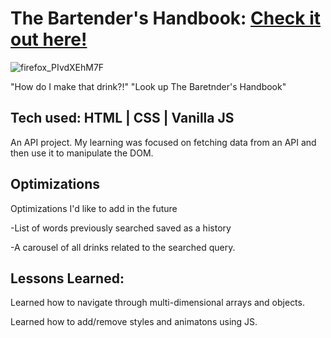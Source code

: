 # The Bartender's Handbook: <a href="https://bartenders-handbook.netlify.app/" target="_blank">Check it out here!</a>

![firefox_PIvdXEhM7F](https://user-images.githubusercontent.com/96686113/174483254-b1a035bf-c34e-4103-b7b0-b2e3c8d1068e.gif)

"How do I make that drink?!"
"Look up The Baretnder's Handbook"

## Tech used: HTML | CSS | Vanilla JS

An API project. My learning was focused on fetching data from an API and then use it to manipulate the DOM.

## Optimizations

Optimizations I'd like to add in the future

-List of words previously searched saved as a history

-A carousel of all drinks related to the searched query.


## Lessons Learned:

Learned how to navigate through multi-dimensional arrays and objects. 

Learned how to add/remove styles and animatons using JS.


